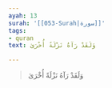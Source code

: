 ```yaml
---
ayah: 13
surah: '[[053-Surah|سورة]]'
tags:
- quran
text: وَلَقَدْ رَآهُ نَزْلَةً أُخْرَىٰ

---
```

> وَلَقَدْ رَآهُ نَزْلَةً أُخْرَىٰ
